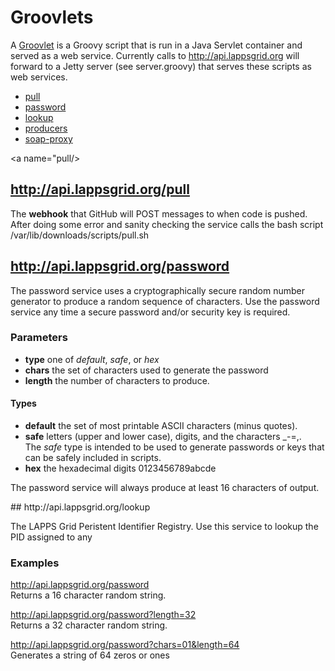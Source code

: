 # Groovlets

A [Groovlet](http://docs.groovy-lang.org/latest/html/documentation/servlet-userguide.html) is a Groovy script that is run in a Java Servlet container and served as a web service.  Currently calls to http://api.lappsgrid.org will forward to a Jetty server (see server.groovy) that serves these scripts as web services.

- [pull](#pull)
- [password](#password)
- [lookup](#lookup)
- [producers](#producers)
- [soap-proxy](#soap-proxy)

<a name="pull/>
## http://api.lappsgrid.org/pull

The **webhook** that GitHub will POST messages to when code is pushed.  After doing some error and sanity checking the service calls the bash script /var/lib/downloads/scripts/pull.sh 

## http://api.lappsgrid.org/password

The password service uses a cryptographically secure random number generator to produce a random sequence of characters.  Use the password service any time a secure password and/or security key is required.

### Parameters

- **type** one of *default*, *safe*, or *hex*
- **chars** the set of characters used to generate the password
- **length** the number of characters to produce.

#### Types

- **default** the set of most printable ASCII characters (minus quotes).
- **safe** letters (upper and lower case), digits, and the characters _-=,.<br/>
The *safe* type is intended to be used to generate passwords or keys that can be safely included in scripts.
- **hex** the hexadecimal digits 0123456789abcde


The password service will always produce at least 16 characters of output.

<a name="lookup"/>
## http://api.lappsgrid.org/lookup

The LAPPS Grid Peristent Identifier Registry. Use this service to lookup the PID assigned to any 

### Examples

http://api.lappsgrid.org/password<br/>
Returns a 16 character random string.

http://api.lappsgrid.org/password?length=32<br/>
Returns a 32 character random string.

http://api.lappsgrid.org/password?chars=01&length=64<br/>
Generates a string of 64 zeros or ones




